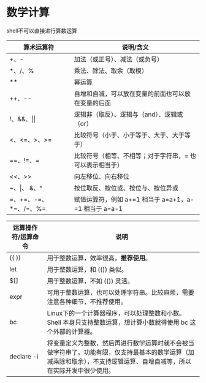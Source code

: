 # 数学计算

shell不可以直接进行算数运算

| 算术运算符            | 说明/含义                                                |
| --------------------- | -------------------------------------------------------- |
| +、-                  | 加法（或正号）、减法（或负号）                           |
| *、/、%               | 乘法、除法、取余（取模）                                 |
| **                    | 幂运算                                                   |
| ++、--                | 自增和自减，可以放在变量的前面也可以放在变量的后面       |
| !、&&、\|\|           | 逻辑非（取反）、逻辑与（and）、逻辑或（or）              |
| <、<=、>、>=          | 比较符号（小于、小于等于、大于、大于等于）               |
| ==、!=、=             | 比较符号（相等、不相等；对于字符串，= 也可以表示相当于） |
| <<、>>                | 向左移位、向右移位                                       |
| ~、\|、 &、^          | 按位取反、按位或、按位与、按位异或                       |
| =、+=、-=、*=、/=、%= | 赋值运算符，例如 a+=1 相当于 a=a+1，a-=1 相当于 a=a-1    |





| 运算操作符/运算命令                                     | 说明                                                         |
| ------------------------------------------------------- | ------------------------------------------------------------ |
| (( ))          | 用于整数运算，效率很高，**推荐使用**。                       |
| let          | 用于整数运算，和 (()) 类似。                                 |
| $[\]    | 用于整数运算，不如 (()) 灵活。                               |
| expr       | 可用于整数运算，也可以处理字符串。比较麻烦，需要注意各种细节，不推荐使用。 |
| bc       | Linux下的一个计算器程序，可以处理整数和小数。Shell 本身只支持整数运算，想计算小数就得使用 bc 这个外部的计算器。 |
| declare -i | 将变量定义为整数，然后再进行数学运算时就不会被当做字符串了。功能有限，仅支持最基本的数学运算（加减乘除和取余），不支持逻辑运算、自增自减等，所以在实际开发中很少使用。 |

